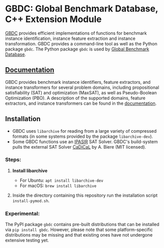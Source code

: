 # GBDC: Global Benchmark Database, C++ Extension Module

<!--
[![Linux Build-Test](https://github.com/Udopia/gbdc/actions/workflows/linux_build_test.yml/badge.svg?branch=master)](https://github.com/Udopia/gbdc/actions/workflows/linux_build_test.yml)
[![MacOS 12 Build-Test](https://github.com/Udopia/gbdc/actions/workflows/macos12_build_test.yml/badge.svg?branch=master)](https://github.com/Udopia/gbdc/actions/workflows/macos12_build_test.yml)
[![MacOS 14 Build-Test](https://github.com/Udopia/gbdc/actions/workflows/macos14_build_test.yml/badge.svg?branch=master)](https://github.com/Udopia/gbdc/actions/workflows/macos14_build_test.yml)
[![Windows Build-Test](https://github.com/Udopia/gbdc/actions/workflows/windows_build_test.yml/badge.svg?branch=master)](https://github.com/Udopia/gbdc/actions/workflows/windows_build_test.yml)
-->

[GBDC](https://github.com/Udopia/gbdc) provides efficient implementations of functions for benchmark instance identification, instance feature extraction and instance transformation.
GBDC provides a command-line tool as well as the Python package `gbdc`.
The Python package `gbdc` is used by [Global Benchmark Database](https://github.com/Udopia/gbd).

## [Documentation](doc/Index.html)

GBDC provides benchmark instance identifiers, feature extractors, and instance transformers for several problem domains, including propositional satisfiability (SAT) and optimization (MaxSAT), as well as Pseudo-Boolean Optimization (PBO).
A description of the supported domains, feature extractors, and instance transformers can be found in the [documentation](doc/Index.html).

## Installation

* GBDC uses `libarchive` for reading from a large variety of compressed formats (in some systems provided by the package `libarchive-dev`).
* Some GBDC functions use an [IPASIR](https://github.com/biotomas/ipasir) SAT Solver. GBDC's build-system pulls the external SAT Solver [CaDiCaL](http://fmv.jku.at/cadical/) by A. Biere (MIT licensed).

### Steps:
1. **Install libarchive**
   - For Ubuntu: `apt install libarchive-dev`
   - For macOS: `brew install libarchive`

2. Inside the directory containing this repository run the installation script `install-pymod.sh`.

### Experimental:
The PyPI package `gbdc` contains pre-built distributions that can be installed via `pip install gbdc`. However, please note that some platform-specific distributions may be missing and that existing ones have not undergone extensive testing yet.
<!-- #### Shipped Dependencies

* A copy of the command-line argument parser by P. S. Kumar [`argparse.h`](https://github.com/p-ranav/argparse) (MIT licensed) resides in the `lib` folder.

* A copy of the [MD5 hash](https://github.com/CommanderBubble/MD5) implementation by M. Lloyd (MIT licensed) resides in the `lib` folder. -->

<!-- ## Publications

* Gate feature extraction uses our gate recognition algorithm which is described in the following publications:

    * [*Recognition of Nested Gates in CNF Formulas* (SAT 2015, Iser et al.)](https://rdcu.be/czCr1)

    * [*Recognition and Exploitation of Gate Structure in SAT Solving* (2020, Iser)](https://d-nb.info/1209199122/34)

* The Python module `gbdc` is used in our project [GBD Benchmark Database](https://github.com/Udopia/gbd)

    * [*Collaborative Management of Benchmark Instances and their Attributes* (2020, Iser et al.)](https://arxiv.org/pdf/2009.02995.pdf) -->
